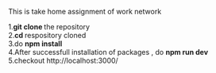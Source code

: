 This is take home assignment of work network

1.<b>git clone </b>the repository<br>
2.<b>cd </b>respository cloned<br>
3.do <b>npm install</b><br>
4.After successfull installation of packages , do <b>npm run dev</b><br>
5.checkout http://localhost:3000/
